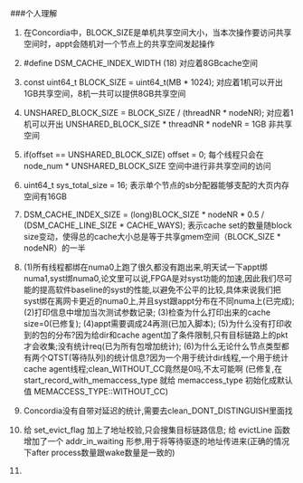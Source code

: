 ###个人理解
1. 在Concordia中，BLOCK_SIZE是单机共享空间大小，当本次操作要访问共享空间时，appt会随机对一个节点上的共享空间发起操作

2. #define DSM_CACHE_INDEX_WIDTH (18) 对应着8GBcache空间

3. const uint64_t BLOCK_SIZE = uint64_t(MB * 1024); 对应着1机可以开出1GB共享空间，8机一共可以提供8GB共享空间

4. UNSHARED_BLOCK_SIZE = BLOCK_SIZE / (threadNR * nodeNR); 对应着1机可以开出 UNSHARED_BLOCK_SIZE * threadNR * nodeNR = 1GB 非共享空间
    
5. if(offset == UNSHARED_BLOCK_SIZE) offset = 0; 每个线程只会在 node_num * UNSHARED_BLOCK_SIZE 空间中进行非共享空间的访问

7. uint64_t sys_total_size = 16; 表示单个节点的sb分配器能够支配的大页内存空间有16GB

8. DSM_CACHE_INDEX_SIZE = (long)BLOCK_SIZE * nodeNR * 0.5 / (DSM_CACHE_LINE_SIZE * CACHE_WAYS); 表示cache set的数量随block size变动，使得总的cache大小总是等于共享gmem空间（BLOCK_SIZE * nodeNR）的一半

6. (1)所有线程都绑在numa0上跑了很久都没有跑出来,明天试一下appt绑numa1,syst绑numa0,论文里可以说,FPGA是对syst功能的加速,因此我们尽可能的提高软件baseline的syst的性能,以避免不公平的比较,具体来说我们把syst绑在离网卡更近的numa0上,并且syst跟appt分布在不同numa上(已完成); (2)打印信息中增加当次测试参数记录; (3)检查为什么打印出来的cache size=0(已修复); (4)appt需要调成24再测(已加入脚本); (5)为什么没有打印收到的包的分布?因为给dir和cache agent加了条件限制,只有目标链路上的pkt才会收集;没有统计req(已为所有包增加统计); (6)为什么无论什么节点类型都有两个QTST(等待队列)的统计信息?因为一个用于统计dir线程,一个用于统计cache agent线程;clean_WITHOUT_CC竟然是0吗,不太可能啊 (已修复,在 start_record_with_memaccess_type 就给 memaccess_type 初始化成默认值 MEMACCESS_TYPE::WITHOUT_CC)

7. Concordia没有自带对延迟的统计,需要去clean_DONT_DISTINGUISH里面找

8. 给 set_evict_flag 加上了地址校验,只会搜集目标链路信息; 给 evictLine 函数增加了一个  addr_in_waiting 形参,用于将等待驱逐的地址传进来(正确的情况下after process数量跟wake数量是一致的)

9. 

